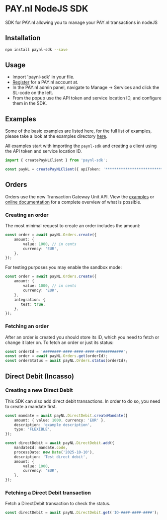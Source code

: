 # PAY.nl NodeJS SDK
SDK for PAY.nl allowing you to manage your PAY.nl transactions in nodeJS

## Installation
```bash
npm install paynl-sdk --save
```

## Usage

- Import 'paynl-sdk' in your file.
- [Register](https://signup.pay.nl/welcome) for a PAY.nl account at.
- In the PAY.nl admin panel, navigate to Manage -> Services and click the SL-code on the left.
- From the popup use the API token and service location ID, and configure them in the SDK.

## Examples
Some of the basic examples are listed here, for the full list of examples, please take a look at the examples directory [here](https://github.com/paynl/nodejs-sdk/tree/master/src/examples).

All examples start with importing the `paynl-sdk` and creating a client using the API token and service location ID.

```typescript
import { createPayNLClient } from 'paynl-sdk';

const payNL = createPayNLClient({ apiToken: '****************************************', serviceId: 'SL-####-####' });
```

## Orders

Orders use the new Transaction Gateway Unit API. View the [examples](https://github.com/paynl/nodejs-sdk/tree/master/examples) or [online documentation](https://developer.pay.nl/reference/api_create_order-1) for a complete overview of what is possible.

### Creating an order

The most minimal request to create an order includes the amount:

```typescript
const order = await payNL.Orders.create({
    amount: {
        value: 1000, // in cents
        currency: 'EUR',
    },
});
```

For testing purposes you may enable the sandbox mode:

```typescript
const order = await payNL.Orders.create({
    amount: {
        value: 1000, // in cents
        currency: 'EUR',
    },
    integration: {
       test: true,
    },
});
```

### Fetching an order

After an order is created you should store its ID, which you need to fetch or change it later on.
To fetch an order or just its status:

```typescript
const orderId = '########-####-####-####-############';
const order = await payNL.Orders.get(orderId);
const orderStatus = await payNL.Orders.status(orderId);
```

## Direct Debit (Incasso)

### Creating a new Direct Debit

This SDK can also add direct debit transactions. In order to do so, you need to create a mandate first.

```typescript
const mandate = await payNL.DirectDebit.createMandate({
    amount: { value: 1000, currency: 'EUR' },
    description: 'example description',
    type: 'FLEXIBLE',
});

const directDebit = await payNL.DirectDebit.add({
    mandateId: mandate.code,
    processDate: new Date('2025-10-10'),
    description: 'Test direct debit',
    amount: {
        value: 1000,
        currency: 'EUR',
    },
});
```

### Fetching a Direct Debit transaction

Fetch a DirectDebit transaction to check the status.

```typescript
const directDebit = await payNL.DirectDebit.get('IO-####-####-####');
```
